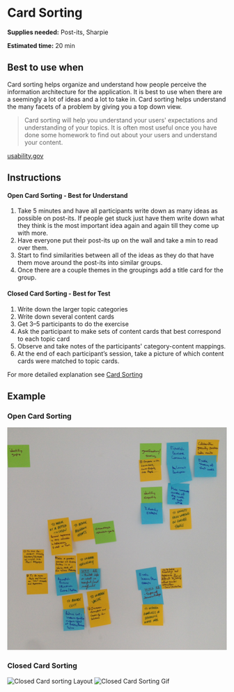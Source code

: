 # Card Sorting

**Supplies needed:** Post-its, Sharpie

**Estimated time:** 20 min

## Best to use when

Card sorting helps organize and understand how people perceive the information architecture for the application. It is best to use when there are a seemingly a lot of ideas and a lot to take in. Card sorting helps understand the many facets of a problem by giving you a top down view.

> Card sorting will help you understand your users' expectations and understanding of your topics. It is often most useful once you have done some homework to find out about your users and understand your content.

[usability.gov](http://www.usability.gov/how-to-and-tools/methods/card-sorting.html)


## Instructions

#### Open Card Sorting - Best for Understand
1. Take 5 minutes and have all participants write down as many ideas as possible on post-its. If people get stuck just have them write down what they think is the most important idea again and again till they come up with more.
2. Have everyone put their post-its up on the wall and take a min to read over them. 
3. Start to find similarities between all of the ideas as they do that have them move around the post-its into similar groups. 
4. Once there are a couple themes in the groupings add a title card for the group.

#### Closed Card Sorting - Best for Test
1. Write down the larger topic categories
2. Write down several content cards
3. Get 3–5 participants to do the exercise
4. Ask the participant to make sets of content cards that best correspond to
   each topic card
5. Observe and take notes of the participants' category-content mappings.
6. At the end of each participant’s session, take a picture of which content cards were matched to topic cards.

For more detailed explanation see [Card Sorting](http://robots.thoughtbot.com/card-sorting)

## Example

### Open Card Sorting
![Open Card Sorting](exercises-images/open-card-sorting.jpg)

### Closed Card Sorting
![Closed Card sorting Layout](http://images.thoughtbot.com/cardsorting/CardSorting-CardLayout.png)
![Closed Card Sorting Gif](https://i.imgflip.com/cgcl3.gif)
